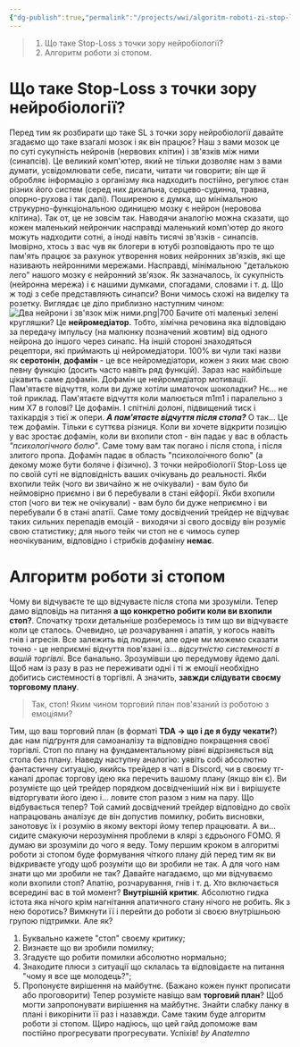 ```yaml
---
{"dg-publish":true,"permalink":"/projects/wwi/algoritm-roboti-zi-stop-loss/","tags":["trading","neurobiology","article"]}
---
```


>1. Що таке Stop-Loss з точки зору нейробіології?
>2. Алгоритм роботи зі стопом.

# Що таке Stop-Loss з точки зору нейробіології?
Перед тим як розбирати що таке SL з точки зору нейробіології давайте згадаємо що таке взагалі мозок і як він працює?
Наш з вами мозок це по суті сукупність нейронів (нервових клітин) і зв'язків між ними (синапсів). Це великий комп'ютер, який не тільки дозволяє нам з вами думати, усвідомлювати себе, писати, читати чи говорити; він ще й обробляє інформацію з організму яка надходить постійно, регулює стан різних його систем (серед них дихальна, серцево-судинна, травна, опорно-рухова і так далі). 
Поширеною є думка, що мінімальною струкурно-функціональною одиницею мозку є нейрон (неровова клітина). Так от, це не зовсім так. Наводячи аналогію можна сказати, що кожен маленький нейрончик насправді маленький комп'ютер до якого можуть надходити сотні, а іноді навіть тисячі зв'язків - синапсів. Імовірно, хтось з вас чув як блогери в ютубі розповідають про те що пам'ять працює за рахунок утворення нових нейронних зв'язків, які ще називають нейронними мережами. Насправді, мінімальною "деталькою лего" нашого мозку є нейронний зв'язок. Як зазначалось, їх сукупність (нейронна мережа) і є нашими думками, спогадами, словами і т. д.
Що ж тоді з себе представляють синапси? Вони чимось схожі на виделку та розетку. Виглядає це діло приблизно наступним чином:
![Два нейрони і зв'язок між ними.png|700](/img/user/Excalidraw/%D0%94%D0%B2%D0%B0%20%D0%BD%D0%B5%D0%B9%D1%80%D0%BE%D0%BD%D0%B8%20%D1%96%20%D0%B7%D0%B2'%D1%8F%D0%B7%D0%BE%D0%BA%20%D0%BC%D1%96%D0%B6%20%D0%BD%D0%B8%D0%BC%D0%B8.png)
Бачите оті маленькі зелені кругляшки? Це **нейромедіатор**. Тобто, хімічна речовина яка відповідаю за передачу імпульсу (на малюнку позначений жовтим) від одного нейрона до іншого через синапс. На іншій стороні знаходяться рецептори, які приймають ці нейромедіатори. 
100% ви чули такі назви як **серотонін**, **дофамін** - це все нейромедіатори, кожен з яких має свою певну функцію (досить часто навіть ряд функцій).
Зараз нас найбільше цікавить саме дофамін. Дофамін це нейромедіатор мотивації. Пам'ятаєте відчуття, коли ви дуже хотіли шматочок шоколадки? Нє... не той приклад. Пам'ятаєте відчуття коли малюється m1m1 і паралельно з ним X7 в голові? Це дофамін. І спітнілі долоні, підвищений тиск і тахікардія з тієї ж опери.
***А пам'ятаєте відчуття після стопа?*** О так... Це теж дофамін. Тільки є суттєва різниця. Коли ви хочете відкрити позицію у вас зростає дофамін, коли ви вхопили стоп - він падає у вас в область *"психологічного болю"*. Саме тому вам так погано і після стопа, і після злитого пропа. Дофамін падає в область "психолоічного болю" (а декому може бути боляче і фізично).
З точки нейробіології Stop-Loss це по своїй суті не відповідність ваших очікувань до реальності. Якби вхопили тейк (чого ви звичайно ж не очікували) - вам було би неймовірно приємно і ви б перебували в стані ейфорії. Якби вхопили стоп (чого ви теж не очікували) - вам було би дуже неприємно і ви перебували б в стані апатії. Саме тому досвідчений трейдер не відчуває таких сильних перепадів емоцій - виходячи зі свого досвіду він розуміє свою статистику; для нього тейк чи стоп не є чимось супер неочікуваним, відповідно і стрибків дофаміну **немає**.
# Алгоритм роботи зі стопом
Чому ви відчуваєте те що відчуваєте після стопа ми зрозуміли. Тепер дамо відповідь на питання **а що конкретно робити коли ви вхопили стоп?**.
Спочатку трохи детальніше розберемось із тим що ви відчуваєте коли це сталось. Очевидно, це розчарування і апатія, у когось навіть гнів і агресія. Все залежить від людини, але одне ми можемо сказати точно - це неприємні відчуття пов'язані із... *відсутністю системності в вашій торгівлі*. Все банально.
Зрозумівши цю передумову йдемо далі. Щоб нам із разу в раз не переживати одні і ті ж емоції необхідно добитись системності в торгівлі. А значить, **завжди слідувати своєму торговому плану**.

> Так, стоп! Яким чином торговий план пов'язаний із роботою з емоціями?

Тим, що ваш торговий план (в форматі **TDA → що і де я буду чекати?**) дає нам підґрунтя для самоаналізу та відповідно покращення своєї торгівлі. Стоп по плану на фундаментальному рівні відрізняється від стопа без плану.
Наведу наступну аналогію: уявіть собі абсолютно фантастичну ситуацію, якийсь трейдер в чаті в Discord, чи в своєму тг-каналі дропає торгову ідею яка перечить вашому плану (якщо він є). Ви розумієте що цей трейдер порядком досвідченіший ніж ви і вирішуєте відторгувати його ідею і... ловите стоп разом з ним на пару.
Що відбувається тепер? Той самий досвідчений трейдер відповідно до своїх напрацювань аналізує де він допустив помилку, робить висновки, занотовує їх і розумію в якому векторі йому тепер працювати. А ви... сидите смакуючи нерозуміння проблеми в клярі з єдрьоного FOMO. Я думаю ви зрозуміли до чого я веду.
Тому першим кроком в алгоритмі роботи зі стопом буде формування чіткого плану дій перед тим як ви відкриваєте угоду щоб розуміти що ви зробили не так.
А для чого нам знати що ми зробили не так?
Давайте нагадаємо, що ми відчуваємо коли вхопили стоп? Апатію, розчарування, гнів і т. д. Хто включається всередині вас в той момент? **Внутрішній критик**. Абсолютно гидка істота яка нічого крім нагнітання апатичного стану нічого не робить. Як з нею боротись? Вимкнути її і перейти до роботи зі своєю внутрішньою групою підтримки. Але як?
1. Буквально кажете "стоп" своєму критику;
2. Визнаєте що ви зробили помилку;
3. Згадуєте що робити помилки абсолютно нормально;
4. Знаходите плюси з ситуації що склалась та відповідаєте на питання "чому я все ще молодець?";
5. Пропонуєте вирішення на майбутнє.
(Бажано кожен пункт прописати або проговорити)
Тепер розумієте навіщо вам **торговий план**? Щоб могти запропонувати вирішення на майбутнє. Знайти слабку ланку в плані і викорінити її раз і назавжди.
Саме таким буде алгоритм роботи зі стопом. Щиро надіюсь, що цей гайд допоможе вам постійно прогресувати прогресувати.
Успіхів!
*by Anatemno*